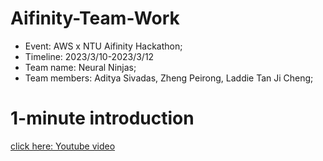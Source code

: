 # Aifinity-Team-Work
* Event: AWS x NTU Aifinity Hackathon; 
* Timeline: 2023/3/10-2023/3/12
* Team name: Neural Ninjas; 
* Team members: Aditya Sivadas, Zheng Peirong, Laddie Tan Ji Cheng;

# 1-minute introduction
[click here: Youtube video](https://www.youtube.com/watch?v=6o4L7oFlBeo)